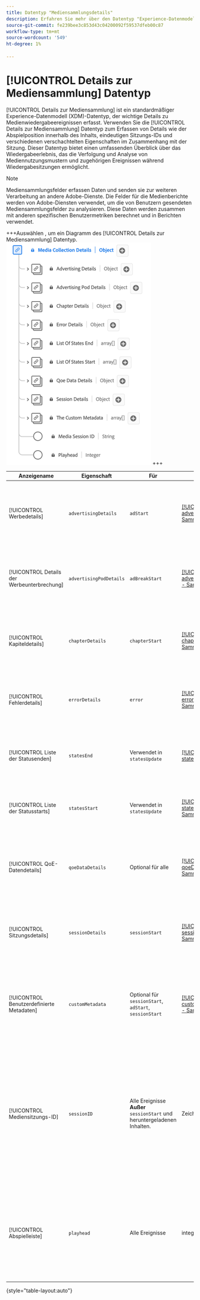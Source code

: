 ```yaml
---
title: Datentyp "Mediensammlungsdetails"
description: Erfahren Sie mehr über den Datentyp "Experience-Datenmodell (XDM) für Mediensammlungsdetails".
source-git-commit: fe239bee3c853d43c04200092f59537dfeb00c87
workflow-type: tm+mt
source-wordcount: '549'
ht-degree: 1%

---
```


# [!UICONTROL Details zur Mediensammlung] Datentyp

[!UICONTROL Details zur Mediensammlung] ist ein standardmäßiger Experience-Datenmodell (XDM)-Datentyp, der wichtige Details zu Medienwiedergabeereignissen erfasst. Verwenden Sie die [!UICONTROL Details zur Mediensammlung] Datentyp zum Erfassen von Details wie der Abspielposition innerhalb des Inhalts, eindeutigen Sitzungs-IDs und verschiedenen verschachtelten Eigenschaften im Zusammenhang mit der Sitzung. Dieser Datentyp bietet einen umfassenden Überblick über das Wiedergabeerlebnis, das die Verfolgung und Analyse von Mediennutzungsmustern und zugehörigen Ereignissen während Wiedergabesitzungen ermöglicht.

>[!NOTE]
>
>Mediensammlungsfelder erfassen Daten und senden sie zur weiteren Verarbeitung an andere Adobe-Dienste. Die Felder für die Medienberichte werden von Adobe-Diensten verwendet, um die von Benutzern gesendeten Mediensammlungsfelder zu analysieren. Diese Daten werden zusammen mit anderen spezifischen Benutzermetriken berechnet und in Berichten verwendet.

+++Auswählen , um ein Diagramm des [!UICONTROL Details zur Mediensammlung] Datentyp.
![Ein Diagramm des [!UICONTROL Informationen zur Mediensammlung] Datentyp.](../images/data-types/media-collection-details.png)
+++

| Anzeigename | Eigenschaft | Für | Datentyp | Beschreibung |
| ------------------------------------ | ----------------------- | ---------------------------------------------------------- | --------- | ----------- |
| [!UICONTROL Werbedetails] | `advertisingDetails` | `adStart` | [[!UICONTROL advertisingDetails] - Sammlung](./advertising-details-collection.md) | Werbedetails beziehen sich auf spezifische Informationen zu Werbeaktivitäten während des Erlebnisereignisses. Dazu gehören Anzeigenmetadaten, Targeting-Details und Leistungsmetriken. |
| [!UICONTROL Details der Werbeunterbrechung] | `advertisingPodDetails` | `adBreakStart` | [[!UICONTROL advertisingPodDetails] - Sammlung](./advertising-pod-details-collection.md) | Details der Werbeunterbrechung enthalten Informationen zu Anzeigen-Pods innerhalb des Erlebnisereignisses. Sie bietet Einblicke in Anzeigensequenz, Inhalt und Interaktionsmetriken. |
| [!UICONTROL Kapiteldetails] | `chapterDetails` | `chapterStart` | [[!UICONTROL chapterDetails] - Sammlung](./chapter-details-collection.md) | Kapiteldetails erfassen Daten zu den Kapiteln oder segmentierten Teilen des Inhalts. Es enthält Informationen zu Kapitelmarken, Zeitleisten und zugehörigen Metadaten. |
| [!UICONTROL Fehlerdetails] | `errorDetails` | `error` | [[!UICONTROL errorDetails] - Sammlung](./error-details-collection.md) | Fehlerdetails enthalten Informationen zu Fehlern, die während des Erlebnisereignisses aufgetreten sind. Dazu gehören Fehlercodes, Beschreibungen, Zeitstempel und relevante Kontextdaten. |
| [!UICONTROL Liste der Statusenden] | `statesEnd` | Verwendet in `statesUpdate` | [[!UICONTROL statesEnd] - Sammlung](./list-of-states-end-collection.md) | Status-Ende bietet ein Array, das die Status beim Abschluss des Erlebnisereignisses auflistet. Es enthält Details zum endgültigen Wiedergabestatus oder Inhaltsstatus. |
| [!UICONTROL Liste der Statusstarts] | `statesStart` | Verwendet in `statesUpdate` | [[!UICONTROL statesStart] - Sammlung](./list-of-states-start-collection.md) | Statusstart bietet ein Array, das die Status am Anfang des Erlebnisereignisses auflistet. Es enthält Daten zu Wiedergabe, Benutzeraktionen oder Inhaltsspezifikationen. |
| [!UICONTROL QoE-Datendetails] | `qoeDataDetails` | Optional für alle | [[!UICONTROL qoeDataDetails] - Sammlung](./qoe-data-details-collection.md) | QoE (Quality of Experience) Datendetails erfassen leistungsbezogene Metriken und Benutzererlebnisdaten. Es bietet Einblicke in Qualität, Reaktionsfähigkeit und Benutzerinteraktionen. |
| [!UICONTROL Sitzungsdetails] | `sessionDetails` | `sessionStart` | [[!UICONTROL sessionDetails] - Sammlung](./session-details-collection.md) | Sitzungsdetails enthalten umfassende Informationen zum Erlebnisereignis und bieten Einblicke in Benutzerinteraktionen, Dauer und Kontextdaten, die für die Wiedergabesitzung relevant sind. |
| [!UICONTROL Benutzerdefinierte Metadaten] | `customMetadata` | Optional für `sessionStart`, `adStart`, `sessionStart` | [[!UICONTROL customMetadataDetails] - Sammlung](./custom-metadata-details-collection.md) | Benutzerdefinierte Metadaten enthalten benutzerdefinierte oder zusätzliche Metadaten, die mit dem Erlebnisereignis verknüpft sind. Diese Metadaten ermöglichen die Aufnahme personalisierter oder spezifischer Daten in den Ereigniskontext. |
| [!UICONTROL Mediensitzungs-ID] | `sessionID` | Alle Ereignisse **Außer** `sessionStart` und heruntergeladenen Inhalten. | Zeichenfolge | Die Mediensitzungs-ID identifiziert eine Instanz eines Inhalts-Streams während einer einzelnen Wiedergabesitzung eindeutig. Sie dient als eindeutige Kennung zum Tracking und Verwalten des spezifischen Wiedergabeerlebnisses, das einem Benutzer oder Viewer zugeordnet ist.<br><em>Hinweis:<em>`sessionId` wird für alle Ereignisse gesendet, mit Ausnahme von `sessionStart` und für alle heruntergeladenen Ereignisse. |
| [!UICONTROL Abspielleiste] | `playhead` | Alle Ereignisse | integer | Die Abspielleiste stellt die aktuelle Wiedergabeposition innerhalb des Medieninhalts dar. Bei Live-Inhalten wird die aktuelle Sekunde des Tages angezeigt (0 &lt;= Abspielleiste &lt; 86400). Bei aufgezeichneten Inhalten spiegelt dies die aktuelle Sekunde der Inhaltsdauer wider (0 &lt;= Abspielleiste &lt; Inhaltsdauer). |

{style="table-layout:auto"}
